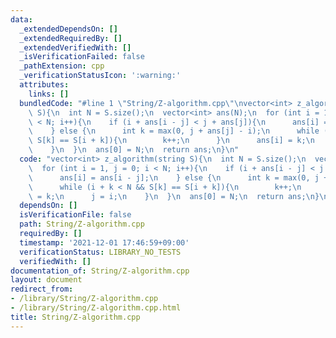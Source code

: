 ```yaml
---
data:
  _extendedDependsOn: []
  _extendedRequiredBy: []
  _extendedVerifiedWith: []
  _isVerificationFailed: false
  _pathExtension: cpp
  _verificationStatusIcon: ':warning:'
  attributes:
    links: []
  bundledCode: "#line 1 \"String/Z-algorithm.cpp\"\nvector<int> z_algorithm(string\
    \ S){\n  int N = S.size();\n  vector<int> ans(N);\n  for (int i = 1, j = 0; i\
    \ < N; i++){\n    if (i + ans[i - j] < j + ans[j]){\n      ans[i] = ans[i - j];\n\
    \    } else {\n      int k = max(0, j + ans[j] - i);\n      while (i + k < N &&\
    \ S[k] == S[i + k]){\n        k++;\n      }\n      ans[i] = k;\n      j = i;\n\
    \    }\n  }\n  ans[0] = N;\n  return ans;\n}\n"
  code: "vector<int> z_algorithm(string S){\n  int N = S.size();\n  vector<int> ans(N);\n\
    \  for (int i = 1, j = 0; i < N; i++){\n    if (i + ans[i - j] < j + ans[j]){\n\
    \      ans[i] = ans[i - j];\n    } else {\n      int k = max(0, j + ans[j] - i);\n\
    \      while (i + k < N && S[k] == S[i + k]){\n        k++;\n      }\n      ans[i]\
    \ = k;\n      j = i;\n    }\n  }\n  ans[0] = N;\n  return ans;\n}\n"
  dependsOn: []
  isVerificationFile: false
  path: String/Z-algorithm.cpp
  requiredBy: []
  timestamp: '2021-12-01 17:46:59+09:00'
  verificationStatus: LIBRARY_NO_TESTS
  verifiedWith: []
documentation_of: String/Z-algorithm.cpp
layout: document
redirect_from:
- /library/String/Z-algorithm.cpp
- /library/String/Z-algorithm.cpp.html
title: String/Z-algorithm.cpp
---
```

